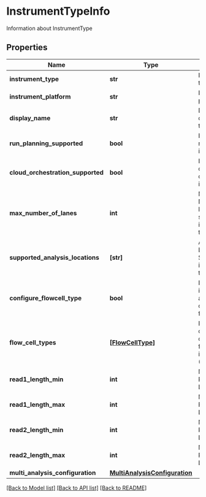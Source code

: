 # InstrumentTypeInfo

Information about InstrumentType

## Properties
Name | Type | Description | Notes
------------ | ------------- | ------------- | -------------
**instrument_type** | **str** | Instrument type | [optional] 
**instrument_platform** | **str** | Instrument platform | [optional] 
**display_name** | **str** | Display name of instrument type | [optional] 
**run_planning_supported** | **bool** | Indicate if run planning is supported | [optional] 
**cloud_orchestration_supported** | **bool** | Indicate if cloud orchestration is supported | [optional] 
**max_number_of_lanes** | **int** | Maximum Number of lanes supported by instrument type/platform | [optional] 
**supported_analysis_locations** | **[str]** | Analysis Location Supported by instrument type/platform | [optional] 
**configure_flowcell_type** | **bool** | Indicate if instrument allow configuring flow cell type | [optional] 
**flow_cell_types** | [**[FlowCellType]**](FlowCellType.md) | Indicate flow cell configuration for instrument (Optional) | [optional] 
**read1_length_min** | **int** | Minimum Read 1 Length | [optional] 
**read1_length_max** | **int** | Maximum Read 1 Length | [optional] 
**read2_length_min** | **int** | Minimum Read 2 Length | [optional] 
**read2_length_max** | **int** | Maximum Read 2 Length | [optional] 
**multi_analysis_configuration** | [**MultiAnalysisConfiguration**](MultiAnalysisConfiguration.md) |  | [optional] 

[[Back to Model list]](../README.md#documentation-for-models) [[Back to API list]](../README.md#documentation-for-api-endpoints) [[Back to README]](../README.md)


